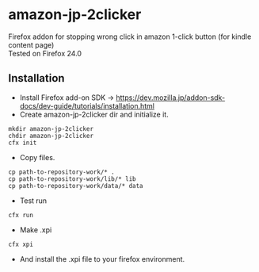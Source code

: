 amazon-jp-2clicker
==================

Firefox addon for stopping wrong click in amazon 1-click button (for kindle content page)  
Tested on Firefox 24.0

Installation
------------
 - Install Firefox add-on SDK -> https://dev.mozilla.jp/addon-sdk-docs/dev-guide/tutorials/installation.html
 - Create amazon-jp-2clicker dir and initialize it.

```
mkdir amazon-jp-2clicker
chdir amazon-jp-2clicker
cfx init
```

 - Copy files.

```
cp path-to-repository-work/* .
cp path-to-repository-work/lib/* lib
cp path-to-repository-work/data/* data
```

 - Test run

```
cfx run
```

 - Make .xpi

```
cfx xpi
```

 - And install the .xpi file to your firefox environment.
